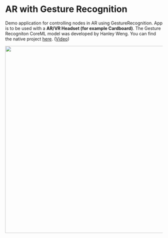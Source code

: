 # AR with Gesture Recognition

Demo application for controlling nodes in AR using GestureRecognition. App is to be used with a **AR/VR Headset (for example Cardboard)**. The Gesture Recogniton CoreML model was developed by Hanley Weng. You can find the native project [here](https://github.com/hanleyweng/Gesture-Recognition-101-CoreML-ARKit). ([Video](https://streamable.com/njpt8))

<img src="gesture.gif" width="600">

